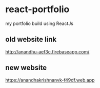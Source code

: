 # react-portfolio

my portfolio build using ReactJs

## old website link
http://anandhu-aef3c.firebaseapp.com/

## new website

https://anandhakrishnanvk-f49df.web.app
